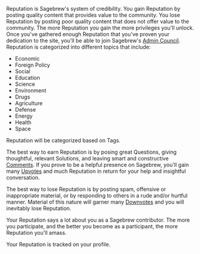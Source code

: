 Reputation is Sagebrew's system of credibility. You gain Reputation by posting 
quality content that provides value to the community. You lose Reputation by 
posting poor quality content that does not offer value to the community. The 
more Reputation you gain the more privileges you'll unlock. Once you've gathered 
enough Reputation that you've proven your dedication to the site, you'll 
be able to join Sagebrew's [Admin Council][1]. Reputation is categorized into 
different topics that include:

- Economic
- Foreign Policy
- Social
- Education 
- Science
- Environment
- Drugs
- Agriculture
- Defense
- Energy
- Health
- Space
 
Reputation will be categorized based on Tags.  

The best way to earn Reputation is by posing great Questions, giving 
thoughtful, relevant Solutions, and leaving smart and constructive [Comments][2]. 
If you prove to be a helpful presence on Sagebrew, you'll gain many [Upvotes][3]
and much Reputation in return for your help and insightful conversation. 

The best way to lose Reputation is by posting spam, offensive or 
inappropriate material, or by responding to others in a rude and/or 
hurtful manner. Material of this nature will garner many [Downvotes][4] and you will
inevitably lose Reputation. 

Your Reputation says a lot about you as a Sagebrew contributor. The more you 
participate, and the better you become as a participant, the more Reputation 
you'll amass. 

Your Reputation is tracked on your profile. 


[1]: /help/reputation/admin_council/
[2]: /help/privileges/comment/
[3]: /help/privileges/upvote/
[4]: /help/privileges/downvote/
